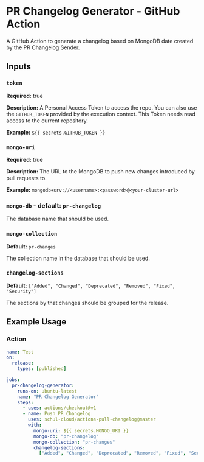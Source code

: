 # PR Changelog Generator - GitHub Action

A GitHub Action to generate a changelog based on MongoDB date created by the PR Changelog Sender.

## Inputs

### `token`

**Required:** true

**Description:** A Personal Access Token to access the repo. You can also use the `GITHUB_TOKEN` provided by the execution context. This Token needs read access to the current repository.

**Example:** `${{ secrets.GITHUB_TOKEN }}`

### `mongo-uri`

**Required:** true

**Description:** The URL to the MongoDB to push new changes introduced by pull requests to.

**Example:** `mongodb+srv://<username>:<password>@<your-cluster-url>`

### `mongo-db` - default: `pr-changelog`

The database name that should be used.

### `mongo-collection`

**Default:** `pr-changes`

The collection name in the database that should be used.

### `changelog-sections`

**Default:** `["Added", "Changed", "Deprecated", "Removed", "Fixed", "Security"]`

The sections by that changes should be grouped for the release.

## Example Usage

### Action

```yaml
name: Test
on:
  release:
    types: [published]

jobs:
  pr-changelog-generator:
    runs-on: ubuntu-latest
    name: "PR Changelog Generator"
    steps:
      - uses: actions/checkout@v1
      - name: Push PR Changelog
        uses: schul-cloud/actions-pull-changelog@master
        with:
          mongo-uri: ${{ secrets.MONGO_URI }}
          mongo-db: "pr-changelog"
          mongo-collection: "pr-changes"
          changelog-sections:
            ["Added", "Changed", "Deprecated", "Removed", "Fixed", "Security"]
```
